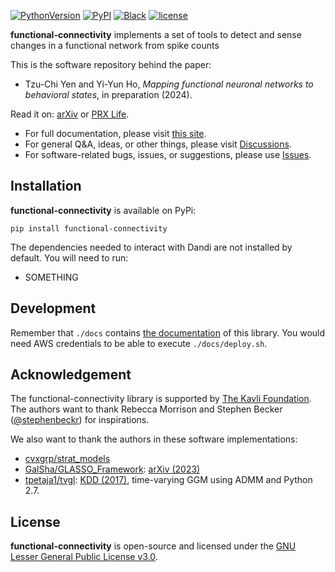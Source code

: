 [![PythonVersion](https://img.shields.io/pypi/pyversions/functional-connectivity.svg)](https://pypi.org/project/functional-connectivity/)
[![PyPI](https://img.shields.io/pypi/v/functional-connectivity)](https://pypi.org/project/functional-connectivity/)
[![Black](https://img.shields.io/badge/code%20style-black-000000.svg)](https://github.com/psf/black)
[![license](https://img.shields.io/badge/license-LGPL-green.svg?style=flat)](https://github.com/junipertcy/functional-connectivity/blob/master/LICENSE)


**functional-connectivity** implements a set of tools to detect and sense changes in a functional network from spike counts

This is the software repository behind the paper:

* Tzu-Chi Yen and Yi-Yun Ho, *Mapping functional neuronal networks to behavioral states*, in preparation (2024).

Read it on: [arXiv](https://arxiv.org/) or [PRX Life](https://journals.aps.org/prxlife/).

* For full documentation, please visit [this site](https://docs.netscied.tw/functional-connectivity/index.html).
* For general Q&A, ideas, or other things, please visit [Discussions](https://github.com/junipertcy/functional-connectivity/discussions).
* For software-related bugs, issues, or suggestions, please use [Issues](https://github.com/junipertcy/functional-connectivity/issues).


Installation
------------
**functional-connectivity** is available on PyPi:
```
pip install functional-connectivity
```

The dependencies needed to interact with Dandi are not installed by default. You will need to run:
* SOMETHING


Development
-----------
Remember that `./docs` contains [the documentation](https://docs.netscied.tw/functional-connectivity/index.html) of this library.
You would need AWS credentials to be able to execute `./docs/deploy.sh`.



Acknowledgement
---------------
The functional-connectivity library is supported by [The Kavli Foundation](https://www.kavlifoundation.org/). 
The authors want to thank Rebecca Morrison and Stephen Becker ([@stephenbeckr](https://github.com/stephenbeckr)) for inspirations. 

We also want to thank the authors in these software implementations:
* [cvxgrp/strat_models](https://github.com/cvxgrp/strat_models)
* [GalSha/GLASSO_Framework](https://github.com/GalSha/GLASSO_Framework): [arXiv (2023)](https://arxiv.org/abs/2205.10027)
* [tpetaja1/tvgl](https://github.com/tpetaja1/tvgl): [KDD (2017)](https://dl.acm.org/doi/10.1145/3097983.3098037), time-varying GGM using ADMM and Python 2.7.

License
-------
**functional-connectivity** is open-source and licensed under the [GNU Lesser General Public License v3.0](https://www.gnu.org/licenses/lgpl-3.0.en.html).
